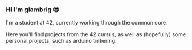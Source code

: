 ### Hi I'm glambrig 😎

I'm a student at 42, currently working through the common core.

Here you'll find projects from the 42 cursus, as well as (hopefully) some personal projects, such as arduino tinkering.
